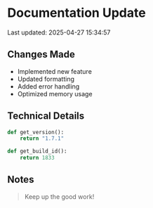 # Documentation Update

Last updated: 2025-04-27 15:34:57

## Changes Made
- Implemented new feature
- Updated formatting
- Added error handling
- Optimized memory usage

## Technical Details
```python
def get_version():
    return "1.7.1"

def get_build_id():
    return 1833
```

## Notes
> Keep up the good work!
